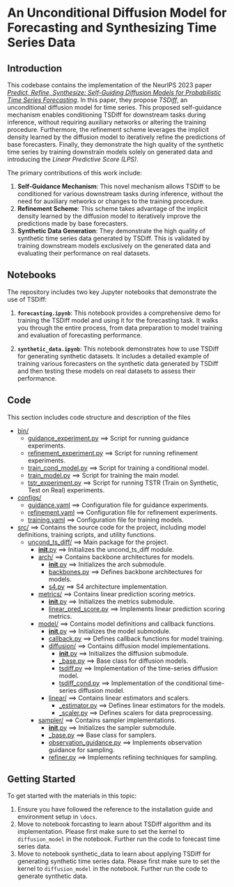 # An Unconditional Diffusion Model for Forecasting and Synthesizing Time Series Data

## Introduction

This codebase contains the implementation of the NeurIPS 2023 paper [*Predict, Refine, Synthesize: Self-Guiding Diffusion Models for Probabilistic Time Series Forecasting*](https://arxiv.org/abs/2307.11494). In this paper, they propose *TSDiff*, an unconditional diffusion model for time series. This proposed self-guidance mechanism enables conditioning TSDiff for downstream tasks during inference, without requiring auxiliary networks or altering the training procedure. Furthermore, the refinement scheme leverages the implicit density learned by the diffusion model to iteratively refine the predictions of base forecasters. Finally, they demonstrate the high quality of the synthetic time series by training downstrain models solely on generated data and introducing the *Linear Predictive Score (LPS)*.

The primary contributions of this work include:

1. **Self-Guidance Mechanism**: This novel mechanism allows TSDiff to be conditioned for various downstream tasks during inference, without the need for auxiliary networks or changes to the training procedure.
2. **Refinement Scheme**: This scheme takes advantage of the implicit density learned by the diffusion model to iteratively improve the predictions made by base forecasters.
3. **Synthetic Data Generation**: They demonstrate the high quality of synthetic time series data generated by TSDiff. This is validated by training downstream models exclusively on the generated data and evaluating their performance on real datasets.
   
## Notebooks

The repository includes two key Jupyter notebooks that demonstrate the use of TSDiff:

1. **`forecasting.ipynb`**: This notebook provides a comprehensive demo for training the TSDiff model and using it for the forecasting task. It walks you through the entire process, from data preparation to model training and evaluation of forecasting performance.

2. **`synthetic_data.ipynb`**: This notebook demonstrates how to use TSDiff for generating synthetic datasets. It includes a detailed example of training various forecasters on the synthetic data generated by TSDiff and then testing these models on real datasets to assess their performance.


## Code

This section includes code structure and description of the files
* [bin/](./bin) 
    * [guidance_experiment.py](./bin/guidance_experiment.py) ==> Script for running guidance experiments.
    * [refinement_experiment.py](./bin/refinement_experiment.py) ==> Script for running refinement experiments.
    * [train_cond_model.py](./bin/train_cond_model.py) ==> Script for training a conditional model.
    * [train_model.py](./bin/train_model.py) ==> Script for training the main model.
    * [tstr_experiment.py](./bin/tstr_experiment.py) ==> Script for running TSTR (Train on Synthetic, Test on Real) experiments.
* [configs/](./configs)
    * [guidance.yaml](./configs/guidance.yaml) ==> Configuration file for guidance experiments.
    * [refinement.yaml](./configs/refinement.yaml) ==> Configuration file for refinement experiments.
    * [training.yaml](./configs/training.yaml) ==> Configuration file for training models.
* [src/](./src) ==> Contains the source code for the project, including model definitions, training scripts, and utility functions.
    * [uncond_ts_diff/](./src/uncond_ts_diff) ==> Main package for the project.
        * [__init__.py](./src/uncond_ts_diff/__init__.py) ==> Initializes the uncond_ts_diff module.
        * [arch/](./src/uncond_ts_diff/arch) ==> Contains backbone architectures for models.
            * [__init__.py](./src/uncond_ts_diff/arch/__init__.py) ==> Initializes the arch submodule.
            * [backbones.py](./src/uncond_ts_diff/arch/backbones.py) ==> Defines backbone architectures for models.
            * [s4.py](./src/uncond_ts_diff/arch/s4.py) ==> S4 architecture implementation.
        * [metrics/](./src/uncond_ts_diff/metrics) ==> Contains linear prediction scoring metrics.
            * [__init__.py](./src/uncond_ts_diff/metrics/__init__.py) ==> Initializes the metrics submodule.
            * [linear_pred_score.py](./src/uncond_ts_diff/metrics/linear_pred_score.py) ==> Implements linear prediction scoring metrics.
        * [model/](./src/uncond_ts_diff/model) ==> Contains model definitions and callback functions.
            * [__init__.py](./src/uncond_ts_diff/model/__init__.py) ==> Initializes the model submodule.
            * [callback.py](./src/uncond_ts_diff/model/callback.py) ==> Defines callback functions for model training.
            * [diffusion/](./src/uncond_ts_diff/model/diffusion) ==> Contains diffusion model implementations.
                * [__init__.py](./src/uncond_ts_diff/model/diffusion/__init__.py) ==> Initializes the diffusion submodule.
                * [_base.py](./src/uncond_ts_diff/model/diffusion/_base.py) ==> Base class for diffusion models.
                * [tsdiff.py](./src/uncond_ts_diff/model/diffusion/tsdiff.py) ==> Implementation of the time-series diffusion model.
                * [tsdiff_cond.py](./src/uncond_ts_diff/model/diffusion/tsdiff_cond.py) ==> Implementation of the conditional time-series diffusion model.
            * [linear/](./src/uncond_ts_diff/model/linear) ==> Contains linear estimators and scalers.
                * [_estimator.py](./src/uncond_ts_diff/model/linear/_estimator.py) ==> Defines linear estimators for the models.
                * [_scaler.py](./src/uncond_ts_diff/model/linear/_scaler.py) ==> Defines scalers for data preprocessing.
        * [sampler/](./src/uncond_ts_diff/sampler) ==> Contains sampler implementations.
            * [__init__.py](./src/uncond_ts_diff/sampler/__init__.py) ==> Initializes the sampler submodule.
            * [_base.py](./src/uncond_ts_diff/sampler/_base.py) ==> Base class for samplers.
            * [observation_guidance.py](./src/uncond_ts_diff/sampler/observation_guidance.py) ==> Implements observation guidance for sampling.
            * [refiner.py](./src/uncond_ts_diff/sampler/refiner.py) ==> Implements refining techniques for sampling.

## Getting Started
To get started with the materials in this topic:
1. Ensure you have followed the reference to the installation guide and environment setup in `\docs`.
2. Move to notebook forcasting to learn about TSDiff algorithm and its implementation. Please first make sure to set the kernel to `diffusion_model` in the notebook. Further run the code to forecast time series data.
3. Move to notebook synthetic_data to learn about applying TSDiff for generating synthetic time series data. Please first make sure to set the kernel to `diffusion_model` in the notebook. Further run the code to generate synthetic data.
